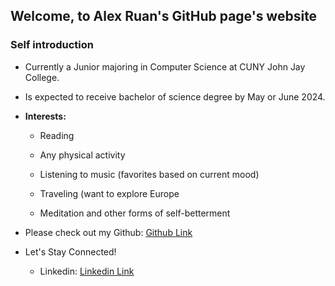 
## Welcome, to Alex Ruan's GitHub page's website

### Self introduction

* Currently a Junior majoring in Computer Science at CUNY John Jay College. 
* Is expected to receive bachelor of science degree by May or June 2024.  
* **Interests:**

  * Reading
  * Any physical activity

  * Listening to music (favorites based on current mood)

  * Traveling (want to explore Europe
 
  * Meditation and other forms of self-betterment
 
* Please check out my Github: [Github Link](https://github.com/AlexOneUp?tab=repositories)
* Let's Stay Connected!

  * Linkedin: [Linkedin Link](https://www.linkedin.com/in/alex-ruan/)